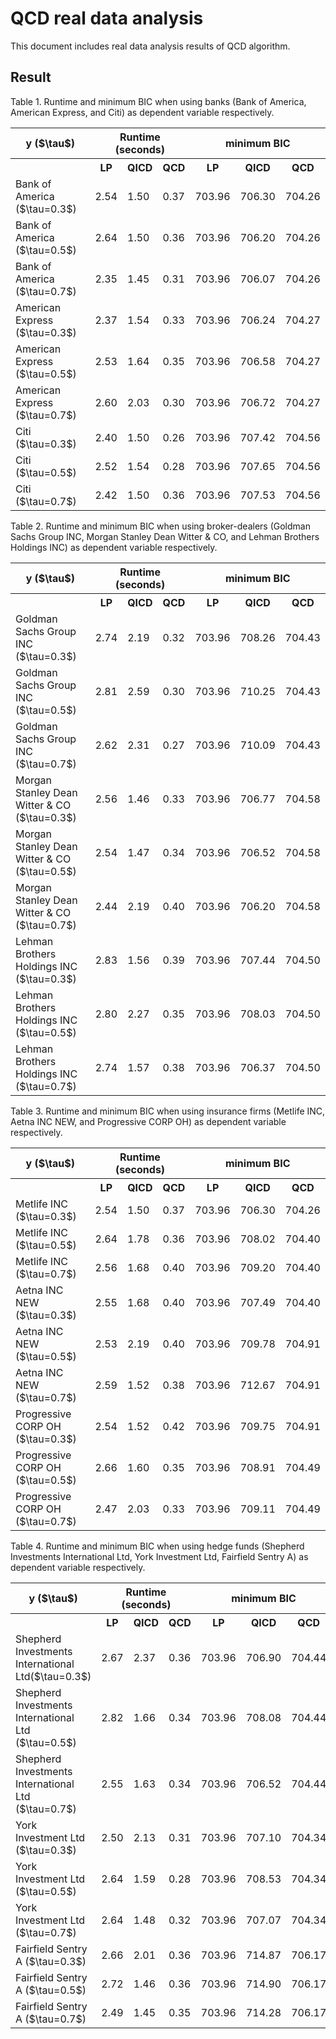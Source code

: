 # QCD real data analysis

This document includes real data analysis results of QCD algorithm. 

## Result

Table 1. Runtime and minimum BIC when using banks (Bank of America, American Express, and Citi) as dependent variable respectively.
<table>
  <tr>
    <th> y ($\tau$) </th>
    <th colspan="3"> Runtime (seconds) </th>
    <th colspan="3"> minimum BIC </th>
  </tr>
  <tr>
    <th></th>
    <th>LP </th>
    <th>QICD</th>
    <th>QCD</th>
    <th>LP</th>
    <th>QICD</th>
    <th>QCD</th>
  </tr>
 <tr>
    <td>Bank of America ($\tau=0.3$)</td>
    <td>2.54</td>
    <td>1.50</td>
    <td>0.37</td>
    <td>703.96</td>
    <td>706.30</td>
    <td>704.26</td>
  </tr>
  <tr>
    <td>Bank of America ($\tau=0.5$)</td>
    <td>2.64</td>
    <td>1.50</td>
    <td>0.36</td>
    <td>703.96</td>
    <td>706.20</td>
    <td>704.26</td>
  </tr>
  <tr>
    <td>Bank of America ($\tau=0.7$)</td>
    <td>2.35</td>
    <td>1.45</td>
    <td>0.31</td>
    <td>703.96</td>
    <td>706.07</td>
    <td>704.26</td>
  </tr>
  <tr>
    <td>American Express ($\tau=0.3$)</td>
    <td>2.37</td>
    <td>1.54</td>
    <td>0.33</td>
    <td>703.96</td>
    <td>706.24</td>
    <td>704.27</td>
  </tr>
  <tr>
    <td>American Express ($\tau=0.5$)</td>
    <td>2.53</td>
    <td>1.64</td>
    <td>0.35</td>
    <td>703.96</td>
    <td>706.58</td>
    <td>704.27</td>
  </tr>
  <tr>
    <td>American Express ($\tau=0.7$)</td>
    <td>2.60</td>
    <td>2.03</td>
    <td>0.30</td>
    <td>703.96</td>
    <td>706.72</td>
    <td>704.27</td>
  </tr>
  <tr>
    <td>Citi ($\tau=0.3$)</td>
    <td>2.40</td>
    <td>1.50</td>
    <td>0.26</td>
    <td>703.96</td>
    <td>707.42</td>
    <td>704.56</td>
  </tr>
  <tr>
    <td>Citi ($\tau=0.5$)</td>
    <td>2.52</td>
    <td>1.54</td>
    <td>0.28</td>
    <td>703.96</td>
    <td>707.65</td>
    <td>704.56</td>
  </tr>
  <tr>
    <td>Citi ($\tau=0.7$)</td>
    <td>2.42</td>
    <td>1.50</td>
    <td>0.36</td>
    <td>703.96</td>
    <td>707.53</td>
    <td>704.56</td>
  </tr>
</table>

Table 2. Runtime and minimum BIC when using broker-dealers (Goldman Sachs Group INC, Morgan Stanley Dean Witter & CO, and Lehman Brothers Holdings INC) as dependent variable respectively.
<table>
  <tr>
    <th> y ($\tau$) </th>
    <th colspan="3"> Runtime (seconds) </th>
    <th colspan="3"> minimum BIC </th>
  </tr>
  <tr>
    <th></th>
    <th>LP </th>
    <th>QICD</th>
    <th>QCD</th>
    <th>LP</th>
    <th>QICD</th>
    <th>QCD</th>
  </tr>
 <tr>
    <td>Goldman Sachs Group INC ($\tau=0.3$)</td>
    <td>2.74</td>
    <td>2.19</td>
    <td>0.32</td>
    <td>703.96</td>
    <td>708.26</td>
    <td>704.43</td>
  </tr>
  <tr>
    <td>Goldman Sachs Group INC ($\tau=0.5$)</td>
    <td>2.81</td>
    <td>2.59</td>
    <td>0.30</td>
    <td>703.96</td>
    <td>710.25</td>
    <td>704.43</td>
  </tr>
  <tr>
    <td>Goldman Sachs Group INC ($\tau=0.7$)</td>
    <td>2.62</td>
    <td>2.31</td>
    <td>0.27</td>
    <td>703.96</td>
    <td>710.09</td>
    <td>704.43</td>
  </tr>
  <tr>
    <td>Morgan Stanley Dean Witter & CO ($\tau=0.3$)</td>
    <td>2.56</td>
    <td>1.46</td>
    <td>0.33</td>
    <td>703.96</td>
    <td>706.77</td>
    <td>704.58</td>
  </tr>
  <tr>
    <td>Morgan Stanley Dean Witter & CO ($\tau=0.5$)</td>
    <td>2.54</td>
    <td>1.47</td>
    <td>0.34</td>
    <td>703.96</td>
    <td>706.52</td>
    <td>704.58</td>
  </tr>
  <tr>
    <td>Morgan Stanley Dean Witter & CO ($\tau=0.7$)</td>
    <td>2.44</td>
    <td>2.19</td>
    <td>0.40</td>
    <td>703.96</td>
    <td>706.20</td>
    <td>704.58</td>
  </tr>
  <tr>
    <td>Lehman Brothers Holdings INC ($\tau=0.3$)</td>
     <td>2.83</td>
     <td>1.56</td>
     <td>0.39</td>
     <td>703.96</td>
     <td>707.44</td>
     <td>704.50</td>
  </tr>
  <tr>
    <td>Lehman Brothers Holdings INC ($\tau=0.5$)</td>
    <td>2.80</td>
    <td>2.27</td>
    <td>0.35</td>
    <td>703.96</td>
    <td>708.03</td>
    <td>704.50</td>
  </tr>
  <tr>
    <td>Lehman Brothers Holdings INC ($\tau=0.7$)</td>
    <td>2.74</td>
    <td>1.57</td>
    <td>0.38</td>
    <td>703.96</td>
    <td>706.37</td>
    <td>704.50</td>
  </tr>
</table>

Table 3. Runtime and minimum BIC when using insurance firms (Metlife INC, Aetna INC NEW, and Progressive CORP OH) as dependent variable respectively.
<table>
  <tr>
    <th> y ($\tau$) </th>
    <th colspan="3"> Runtime (seconds) </th>
    <th colspan="3"> minimum BIC </th>
  </tr>
  <tr>
    <th></th>
    <th>LP </th>
    <th>QICD</th>
    <th>QCD</th>
    <th>LP</th>
    <th>QICD</th>
    <th>QCD</th>
  </tr>
 <tr>
    <td>Metlife INC ($\tau=0.3$)</td>
            <td>2.54</td>
            <td>1.50</td>
            <td>0.37</td>
            <td>703.96</td>
            <td>706.30</td>
            <td>704.26</td>
  </tr>
  <tr>
    <td>Metlife INC ($\tau=0.5$)</td>
            <td>2.64</td>        
            <td>1.78</td>
            <td>0.36</td>
            <td>703.96</td>
            <td>708.02</td>
            <td>704.40</td>
  </tr>
  <tr>
    <td>Metlife INC ($\tau=0.7$)</td>
            <td>2.56</td>
            <td>1.68</td>
            <td>0.40</td>
            <td>703.96</td>
            <td>709.20</td>
            <td>704.40</td>
  </tr>
  <tr>
    <td>Aetna INC NEW ($\tau=0.3$)</td>
            <td>2.55</td>
            <td>1.68</td>
            <td>0.40</td>
            <td>703.96</td>
            <td>707.49</td>
            <td>704.40</td>
  </tr>
  <tr>
    <td>Aetna INC NEW ($\tau=0.5$)</td>
            <td>2.53</td>
            <td>2.19</td>
            <td>0.40</td>
            <td>703.96</td>
            <td>709.78</td>
            <td>704.91</td>
  </tr>
  <tr>
    <td>Aetna INC NEW ($\tau=0.7$)</td>
           <td>2.59</td>
            <td>1.52</td>
            <td>0.38</td>
            <td>703.96</td>
            <td>712.67</td>
            <td>704.91</td>
  </tr>
  <tr>
    <td>Progressive CORP OH ($\tau=0.3$)</td>
            <td>2.54</td>
            <td>1.52</td>
            <td>0.42</td>
            <td>703.96</td>
            <td>709.75</td>
            <td>704.91</td>
  </tr>
  <tr>
    <td>Progressive CORP OH ($\tau=0.5$)</td>
            <td>2.66</td>
            <td>1.60</td>
            <td>0.35</td>
            <td>703.96</td>
            <td>708.91</td>
            <td>704.49</td>
  </tr>
  <tr>
    <td>Progressive CORP OH ($\tau=0.7$)</td>
            <td>2.47</td>
            <td>2.03</td>
            <td>0.33</td>
            <td>703.96</td>
            <td>709.11</td>
            <td>704.49</td>
  </tr>
</table>


Table 4. Runtime and minimum BIC when using hedge funds (Shepherd Investments International Ltd, York Investment Ltd, Fairfield Sentry A) as dependent variable respectively.
<table>
  <tr>
    <th> y ($\tau$) </th>
    <th colspan="3"> Runtime (seconds) </th>
    <th colspan="3"> minimum BIC </th>
  </tr>
  <tr>
    <th></th>
    <th>LP </th>
    <th>QICD</th>
    <th>QCD</th>
    <th>LP</th>
    <th>QICD</th>
    <th>QCD</th>
  </tr>
 <tr>
    <td>Shepherd Investments International Ltd($\tau=0.3$)</td>
    <td>2.67</td>
    <td>2.37</td>
    <td>0.36</td>
    <td>703.96</td>
    <td>706.90</td>
    <td>704.44</td>
  </tr>
  <tr>
    <td>Shepherd Investments International Ltd ($\tau=0.5$)</td>
    <td>2.82</td>
    <td>1.66</td>
    <td>0.34</td>
    <td>703.96</td>
    <td>708.08</td>
    <td>704.44</td>
  </tr>
  <tr>
    <td>Shepherd Investments International Ltd ($\tau=0.7$)</td>
    <td>2.55</td>
    <td>1.63</td>
    <td>0.34</td>
    <td>703.96</td>
    <td>706.52</td>
    <td>704.44</td>
  </tr>
  <tr>
    <td>York Investment Ltd ($\tau=0.3$)</td>
    <td>2.50</td>
    <td>2.13</td>
    <td>0.31</td>
    <td>703.96</td>
    <td>707.10</td>
    <td>704.34</td>
  </tr>
  <tr>
    <td>York Investment Ltd ($\tau=0.5$)</td>
    <td>2.64</td>
    <td>1.59</td>
    <td>0.28</td>
    <td>703.96</td>
    <td>708.53</td>
    <td>704.34</td>
  </tr>
  <tr>
    <td>York Investment Ltd ($\tau=0.7$)</td>
    <td>2.64</td>
    <td>1.48</td>
    <td>0.32</td>
    <td>703.96</td>
    <td>707.07</td>
    <td>704.34</td>
  </tr>
  <tr>
    <td>Fairfield Sentry A ($\tau=0.3$)</td>
    <td>2.66</td>
    <td>2.01</td>
    <td>0.36</td>
    <td>703.96</td>
    <td>714.87</td>
    <td>706.17</td>
  </tr>
  <tr>
    <td>Fairfield Sentry A ($\tau=0.5$)</td>
    <td>2.72</td>
    <td>1.46</td>
    <td>0.36</td>
    <td>703.96</td>
    <td>714.90</td>
    <td>706.17</td>
  </tr>
  <tr>
    <td>Fairfield Sentry A ($\tau=0.7$)</td>
    <td>2.49</td>
    <td>1.45</td>
    <td>0.35</td>
    <td>703.96</td>
    <td>714.28</td>
    <td>706.17</td>
  </tr>
</table>








